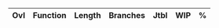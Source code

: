 | Ovl   | Function   | Length   | Branches   | Jtbl   | WIP   | %   |
|-------|------------|----------|------------|--------|-------|-----|
